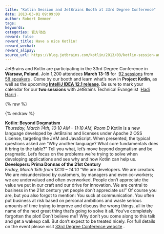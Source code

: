 ```yaml
---
title: "Kotlin Session and JetBrains Booth at 33rd Degree Conference"
date: 2013-03-01 09:09:00
author: Robert Demmer
tags:
keywords:
categories: 官方动态
reward: false
reward_title: Have a nice Kotlin!
reward_wechat:
reward_alipay:
source_url: https://blog.jetbrains.com/kotlin/2013/03/kotlin-session-and-jetbrains-booth-at-33rd-degree-conference/
---
```


JetBrains and Kotlin are participating in the 33rd Degree Conference in <strong>Warsaw, Poland</strong>. Join 1,200 attendees <strong>March 13-15</strong> for  [92 sessions](http://2013.33degree.org/main/schedule)  from  [58 speakers](http://2013.33degree.org/speaker/list) . Come by our booth and learn what’s new in <strong>Project Kotlin</strong>, as well as the upcoming <strong><a href="http://blogs.jetbrains.com/idea/category/eap-releases/" target="_blank" title="IntelliJ IDEA 12.1">IntelliJ IDEA 12.1 release</a></strong>. Be sure to mark your calendar for our <strong>two sessions</strong> with JetBrains Technical Evangelist  [Hadi Hariri](https://twitter.com/hhariri) .

{% raw %}
<p><span id="more-975"></span></p>
{% endraw %}

<strong>Kotlin: Beyond Dogmatism </strong><br/>
<em>Thursday, March 14th, 10:10 AM – 11:10 AM, Room D</em>
Kotlin is a new language developed by JetBrains and licenses under Apache 2 OSS License, targeting the JVM and JavaScript. When presented, the typical questions asked are “Why another language? What core fundamentals does it bring to the table?” Tell you what, let’s move beyond dogmatism and be pragmatic. Let’s focus on the problems we’re trying to solve when developing applications and see why and how Kotlin can help us.
<strong>Developers: Prima Donnas of the 21st Century </strong><br/>
<em>Friday, March 15th from 13:10 – 14:10</em>
<img alt="" class="size-thumbnail wp-image-1572 alignleft" data-recalc-dims="1" src="https://i1.wp.com/blog.jetbrains.com/wp-content/uploads/2013/01/Hadi-Hariri-150x150.png?resize=150%2C150&amp;ssl=1"/>“We are developers. We are creators. We are misunderstood by customers, by managers and even co-workers; we are undervalued and often overworked. People don’t appreciate the value we put in our craft and our drive for innovation. We are central to business in the 21st century yet people don’t appreciate us!” Of course you are, but you also forgot to mention: You suck at communication. You often put business at risk based on personal ambitions and waste serious amounts of time trying to improve and discuss the wrong things, all in the name of the next great thing that’s going to solve it all. You’ve completely forgotten the plot! Don’t believe me? Why don’t you come along to this talk and get a wakeup call. But don’t expect to be treated nicely.
For full details on the event please visit  [33rd Degree Conference website](http://2013.33degree.org/) .
